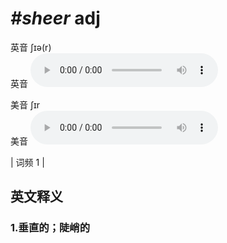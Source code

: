 # ***\#sheer*** adj
英音 ʃɪə(r)  
英音
<audio src="./media/sheer1.aac" controls="controls"></audio>

美音 ʃɪr  
美音
<audio src="./media/sheer2.aac" controls="controls"></audio>



| 词频 1 |  

英文释义
---
### 1.**垂直的；陡峭的**  


